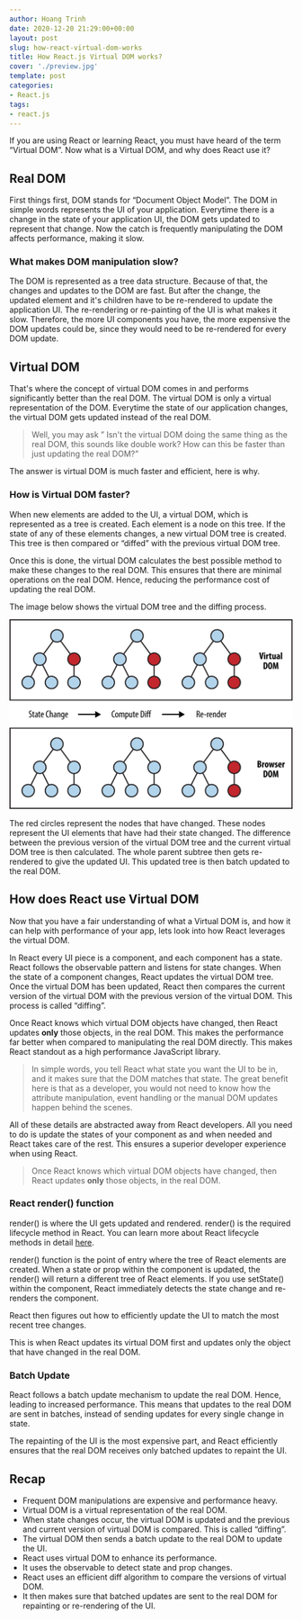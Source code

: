 ```yaml
---
author: Hoang Trinh
date: 2020-12-20 21:29:00+00:00
layout: post
slug: how-react-virtual-dom-works
title: How React.js Virtual DOM works?
cover: './preview.jpg'
template: post
categories:
- React.js
tags:
- react.js
---
```


If you are using React or learning React, you must have heard of the term “Virtual DOM”. Now what is a Virtual DOM, and why does React use it?

## Real DOM

First things first, DOM stands for “Document Object Model”. The DOM in simple words represents the UI of your application. Everytime there is a change in the state of your application UI, the DOM gets updated to represent that change. Now the catch is frequently manipulating the DOM affects performance, making it slow.

### What makes DOM manipulation slow?

The DOM is represented as a tree data structure. Because of that, the changes and updates to the DOM are fast. But after the change, the updated element and it's children have to be re-rendered to update the application UI. The re-rendering or re-painting of the UI is what makes it slow. Therefore, the more UI components you have, the more expensive the DOM updates could be, since they would need to be re-rendered for every DOM update.

## Virtual DOM

That's where the concept of virtual DOM comes in and performs significantly better than the real DOM. The virtual DOM is only a virtual representation of the DOM. Everytime the state of our application changes, the virtual DOM gets updated instead of the real DOM.

> Well, you may ask ” Isn't the virtual DOM doing the same thing as the real DOM, this sounds like double work? How can this be faster than just updating the real DOM?”

The answer is virtual DOM is much faster and efficient, here is why.

### How is Virtual DOM faster?

When new elements are added to the UI, a virtual DOM, which is represented as a tree is created. Each element is a node on this tree. If the state of any of these elements changes, a new virtual DOM tree is created. This tree is then compared or “diffed” with the previous virtual DOM tree.

Once this is done, the virtual DOM calculates the best possible method to make these changes to the real DOM. This ensures that there are minimal operations on the real DOM. Hence, reducing the performance cost of updating the real DOM.

The image below shows the virtual DOM tree and the diffing process.

![React.js virtual DOM visualization](./virtual-dom-visualization.png "source: https://www.oreilly.com/library/view/learning-react-native/9781491929049/ch02.html")

The red circles represent the nodes that have changed. These nodes represent the UI elements that have had their state changed. The difference between the previous version of the virtual DOM tree and the current virtual DOM tree is then calculated. The whole parent subtree then gets re-rendered to give the updated UI. This updated tree is then batch updated to the real DOM.

## How does React use Virtual DOM

Now that you have a fair understanding of what a Virtual DOM is, and how it can help with performance of your app, lets look into how React leverages the virtual DOM.

In React every UI piece is a component, and each component has a state. React follows the observable pattern and listens for state changes. When the state of a component changes, React updates the virtual DOM tree. Once the virtual DOM has been updated, React then compares the current version of the virtual DOM with the previous version of the virtual DOM. This process is called “diffing”.

Once React knows which virtual DOM objects have changed, then React updates **only** those objects, in the real DOM. This makes the performance far better when compared to manipulating the real DOM directly. This makes React standout as a high performance JavaScript library.

> In simple words, you tell React what state you want the UI to be in, and it makes sure that the DOM matches that state. The great benefit here is that as a developer, you would not need to know how the attribute manipulation, event handling or the manual DOM updates happen behind the scenes.

All of these details are abstracted away from React developers. All you need to do is update the states of your component as and when needed and React takes care of the rest. This ensures a superior developer experience when using React.

> Once React knows which virtual DOM objects have changed, then React updates **only** those objects, in the real DOM.

### React render() function

render() is where the UI gets updated and rendered. render() is the required lifecycle method in React. You can learn more about React lifecycle methods in detail [here](https://reactjs.org/docs/state-and-lifecycle.html).

render() function is the point of entry where the tree of React elements are created. When a state or prop within the component is updated, the render() will return a different tree of React elements. If you use setState() within the component, React immediately detects the state change and re-renders the component.

React then figures out how to efficiently update the UI to match the most recent tree changes.

This is when React updates its virtual DOM first and updates only the object that have changed in the real DOM.

### Batch Update

React follows a batch update mechanism to update the real DOM. Hence, leading to increased performance. This means that updates to the real DOM are sent in batches, instead of sending updates for every single change in state.

The repainting of the UI is the most expensive part, and React efficiently ensures that the real DOM receives only batched updates to repaint the UI.

## Recap

- Frequent DOM manipulations are expensive and performance heavy.
- Virtual DOM is a virtual representation of the real DOM.
- When state changes occur, the virtual DOM is updated and the previous and current version of virtual DOM is compared. This is called “diffing”.
- The virtual DOM then sends a batch update to the real DOM to update the UI.
- React uses virtual DOM to enhance its performance.
- It uses the observable to detect state and prop changes.
- React uses an efficient diff algorithm to compare the versions of virtual DOM.
- It then makes sure that batched updates are sent to the real DOM for repainting or re-rendering of the UI.

